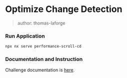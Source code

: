 # Optimize Change Detection

> author: thomas-laforge

### Run Application

```bash
npx nx serve performance-scroll-cd
```

### Documentation and Instruction

Challenge documentation is [here](https://angular-challenges.vercel.app/challenges/performance/12-performance-scroll-cd/).
